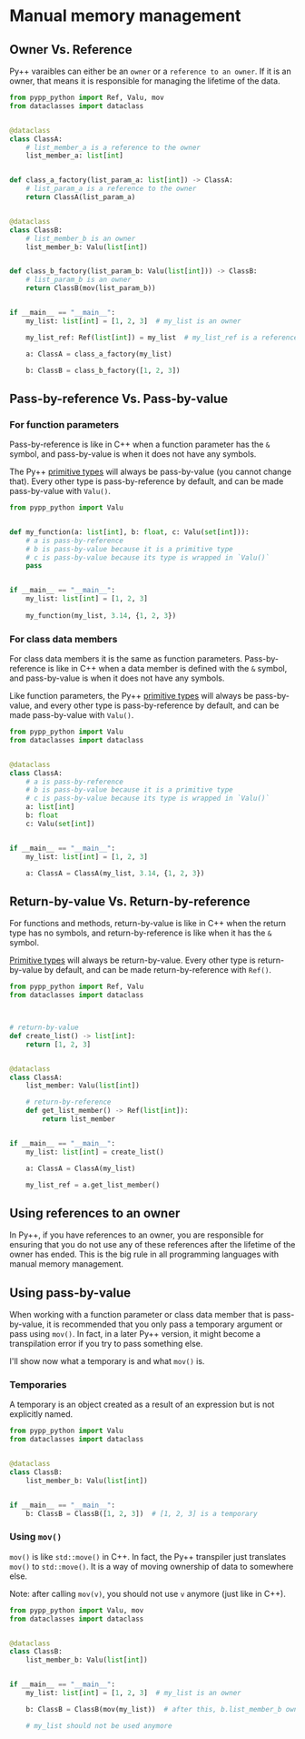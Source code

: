 # Manual memory management

## Owner Vs. Reference

Py++ varaibles can either be an `owner` or a `reference to an owner`. If it is an owner, that means it is responsible for managing the lifetime of the data.


```python
from pypp_python import Ref, Valu, mov
from dataclasses import dataclass


@dataclass
class ClassA:
    # list_member_a is a reference to the owner
    list_member_a: list[int]


def class_a_factory(list_param_a: list[int]) -> ClassA:
    # list_param_a is a reference to the owner
    return ClassA(list_param_a)


@dataclass
class ClassB:
    # list_member_b is an owner
    list_member_b: Valu(list[int])


def class_b_factory(list_param_b: Valu(list[int])) -> ClassB:
    # list_param_b is an owner
    return ClassB(mov(list_param_b))


if __main__ == "__main__":
    my_list: list[int] = [1, 2, 3]  # my_list is an owner

    my_list_ref: Ref(list[int]) = my_list  # my_list_ref is a reference to the owner

    a: ClassA = class_a_factory(my_list)

    b: ClassB = class_b_factory([1, 2, 3])
```


## Pass-by-reference Vs. Pass-by-value

### For function parameters

Pass-by-reference is like in C++ when a function parameter has the `&` symbol, and pass-by-value is when it does not have any symbols.

The Py++ [primitive types](primitive_types.md) will always be pass-by-value (you cannot change that). Every other type is pass-by-reference by default, and can be made pass-by-value with `Valu()`.

```python
from pypp_python import Valu


def my_function(a: list[int], b: float, c: Valu(set[int])):
    # a is pass-by-reference
    # b is pass-by-value because it is a primitive type
    # c is pass-by-value because its type is wrapped in `Valu()`
    pass


if __main__ == "__main__":
    my_list: list[int] = [1, 2, 3]
    
    my_function(my_list, 3.14, {1, 2, 3})
```

### For class data members

For class data members it is the same as function parameters. Pass-by-reference is like in C++ when a data member is defined with the `&` symbol, and pass-by-value is when it does not have any symbols.

Like function parameters, the Py++ [primitive types](primitive_types.md) will always be pass-by-value, and every other type is pass-by-reference by default, and can be made pass-by-value with `Valu()`.

```python
from pypp_python import Valu
from dataclasses import dataclass


@dataclass
class ClassA:
    # a is pass-by-reference
    # b is pass-by-value because it is a primitive type
    # c is pass-by-value because its type is wrapped in `Valu()`
    a: list[int]
    b: float
    c: Valu(set[int])


if __main__ == "__main__":
    my_list: list[int] = [1, 2, 3]

    a: ClassA = ClassA(my_list, 3.14, {1, 2, 3})
```

## Return-by-value Vs. Return-by-reference

For functions and methods, return-by-value is like in C++ when the return type has no symbols, and return-by-reference is like when it has the `&` symbol.

[Primitive types](primitive_types.md) will always be return-by-value. Every other type is return-by-value by default, and can be made return-by-reference with `Ref()`.

```python
from pypp_python import Ref, Valu
from dataclasses import dataclass



# return-by-value
def create_list() -> list[int]:
    return [1, 2, 3]


@dataclass
class ClassA:
    list_member: Valu(list[int])

    # return-by-reference
    def get_list_member() -> Ref(list[int]):
        return list_member


if __main__ == "__main__":
    my_list: list[int] = create_list()

    a: ClassA = ClassA(my_list)

    my_list_ref = a.get_list_member()
```

## Using references to an owner

In Py++, if you have references to an owner, you are responsible for ensuring that you do not use any of these references after the lifetime of the owner has ended. This is the big rule in all programming languages with manual memory management.

## Using pass-by-value

When working with a function parameter or class data member that is pass-by-value, it is recommended that you only pass a temporary argument or pass using `mov()`. In fact, in a later Py++ version, it might become a transpilation error if you try to pass something else.

I'll show now what a temporary is and what `mov()` is.

### Temporaries

A temporary is an object created as a result of an expression but is not explicitly named.

```python
from pypp_python import Valu
from dataclasses import dataclass


@dataclass
class ClassB:
    list_member_b: Valu(list[int])


if __main__ == "__main__":
    b: ClassB = ClassB([1, 2, 3])  # [1, 2, 3] is a temporary
```

### Using `mov()`

`mov()` is like `std::move()` in C++. In fact, the Py++ transpiler just translates `mov()` to `std::move()`. It is a way of moving ownership of data to somewhere else.

Note: after calling `mov(v)`, you should not use `v` anymore (just like in C++).

```python
from pypp_python import Valu, mov
from dataclasses import dataclass


@dataclass
class ClassB:
    list_member_b: Valu(list[int])


if __main__ == "__main__":
    my_list: list[int] = [1, 2, 3]  # my_list is an owner

    b: ClassB = ClassB(mov(my_list))  # after this, b.list_member_b owns the data

    # my_list should not be used anymore
```
